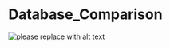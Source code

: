 # Database_Comparison
![please replace with alt text](https://img.shields.io/badge/anytext-youlike-blue)
